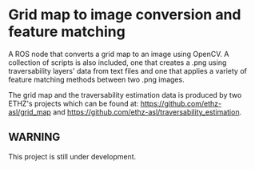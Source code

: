# Grid map to image conversion and feature matching

A ROS node that converts a grid map to an image using OpenCV. A collection
of scripts is also included, one that creates a .png using traversability
layers' data from text files and one that applies a variety of feature matching
methods between two .png images.

The grid map and the traversability estimation data is produced by two ETHZ's
projects which can be found at: https://github.com/ethz-asl/grid_map and
https://github.com/ethz-asl/traversability_estimation.

## WARNING

This project is still under development.
